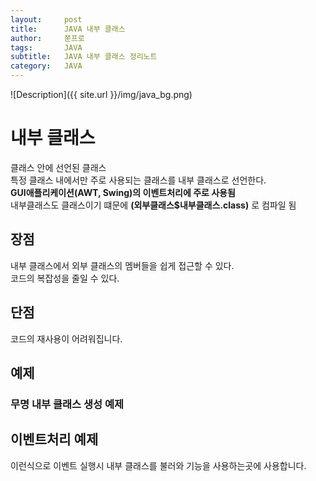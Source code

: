 ```yaml
---
layout:     post
title:      JAVA 내부 클래스
author:     쭌프로
tags:       JAVA
subtitle:   JAVA 내부 클래스 정리노트
category:   JAVA
---
```


<!-- Start Writing Below in Markdown -->

![Description]({{ site.url }}/img/java_bg.png)

# 내부 클래스

<p>
  클래스 안에 선언된 클래스 <br/>
  특정 클래스 내에서만 주로 사용되는 클래스를 내부 클래스로 선언한다. <br/>
  <b>GUI애플리케이션(AWT, Swing)의 이벤트처리에 주로 사용됨</b> <br/>
  내부클래스도 클래스이기 떄문에 <b>(외부클래스$내부클래스.class)</b> 로 컴파일 됨
</p>

## 장점

<p>
  내부 클래스에서 외부 클래스의 멤버들을 쉽게 접근할 수 있다. <br/>
  코드의 복잡성을 줄일 수 있다.
</p>

## 단점
코드의 재사용이 어려워집니다.

## 예제

<script src="https://gist.github.com/alalstjr/773b3865537dfecce5bf5a2b4c85a7fe.js"></script>

### 무명 내부 클래스 생성 예제

<script src="https://gist.github.com/alalstjr/786c981541dfca0df8c2a10f9291cab0.js"></script>

## 이벤트처리 예제

<script src="https://gist.github.com/alalstjr/8055b08882c2e972be26130bf91e8d79.js"></script>

이런식으로 이벤트 실행시 내부 클래스를 불러와 기능을 사용하는곳에 사용합니다.
